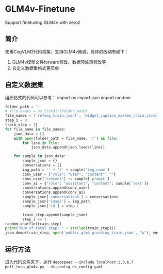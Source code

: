 # GLM4v-Finetune
Support finetuning GLM4v with zero2

## 简介
使用CogVLM2代码框架，支持GLM4v微调，具体的改动有如下：
1. GLM4v模型文件forward修改、数据预处理修改等
2. 自定义数据集格式更简单

## 自定义数据集
组织格式的代码可以参考：
import os
import json
import random
``` python
folder_path = ''
# file_names = os.listdir(folder_path)
file_names = ['refexp_train.jsonl', 'widget_caption_maxlen_train.jsonl',  'taperception_train.jsonl']
step_i = 0
train_step = []
for file_name in file_names:    
    json_data = []
    with open(folder_path + file_name, 'r') as file:
        for line in file:
            json_data.append(json.loads(line))

    for sample in json_data:
        sample_json = {}
        conversations = []
        img_path = '' + '/' + sample['img_name']
        conv_user = {"role": "user", "content": ""}
        conv_user["content"] += sample['prompt']
        conv_ai = {"role": "assistant", "content": sample['text']}
        conversations.append(conv_user)
        conversations.append(conv_ai)
        sample_json['conversations'] = conversations
        sample_json['image'] = img_path
        sample_json['id'] = step_i

        train_step.append(sample_json)
        step_i += 1
random.shuffle(train_step)
print("Num of total step: " + str(len(train_step)))
json.dump(train_step, open('public_glm4_grouding_train.json', "w"), ensure_ascii=False)
```

## 运行方法
进入代码文件夹下，运行
`deepspeed --include localhost:2,3,6,7 peft_lora_glm4v.py --ds_config ds_config.yaml`
